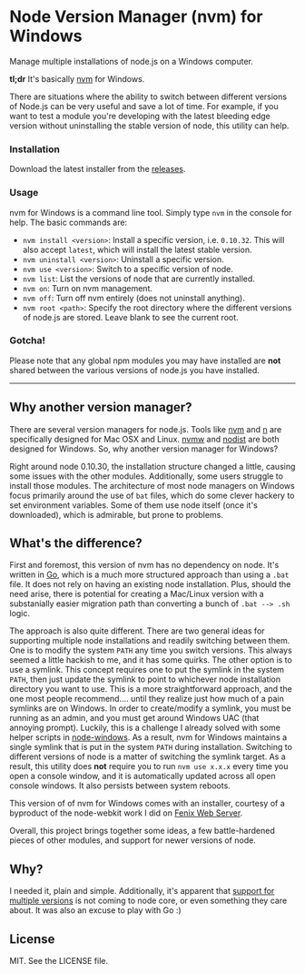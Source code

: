 # Node Version Manager (nvm) for Windows

Manage multiple installations of node.js on a Windows computer.

**tl;dr** It's basically [nvm](https://github.com/creationix/nvm) for Windows.

There are situations where the ability to switch between different versions of Node.js can be very
useful and save a lot of time. For example, if you want to test a module you're developing with the latest
bleeding edge version without uninstalling the stable version of node, this utility can help.

### Installation

Download the latest installer from the [releases](https://github.com/coreybutler/nvm/releases).

### Usage

nvm for Windows is a command line tool. Simply type `nvm` in the console for help. The basic commands are:

- `nvm install <version>`: Install a specific version, i.e. `0.10.32`. This will also accept `latest`, which will install the latest stable version.
- `nvm uninstall <version>`: Uninstall a specific version.
- `nvm use <version>`: Switch to a specific version of node.
- `nvm list`: List the versions of node that are currently installed.
- `nvm on`: Turn on nvm management.
- `nvm off`: Turn off nvm entirely (does not uninstall anything).
- `nvm root <path>`: Specify the root directory where the different versions of node.js are stored. Leave <path> blank to see the current root.

### Gotcha!

Please note that any global npm modules you may have installed are **not** shared between the various versions of node.js you have installed.

---

## Why another version manager?

There are several version managers for node.js. Tools like [nvm](https://github.com/creationix/nvm) and [n](https://github.com/visionmedia/n)
are specifically designed for Mac OSX and Linux. [nvmw](https://github.com/hakobera/nvmw) and [nodist](https://github.com/marcelklehr/nodist)
are both designed for Windows. So, why another version manager for Windows?

Right around node 0.10.30, the installation structure changed a little, causing some issues with the other modules. Additionally, some users
struggle to install those modules. The architecture of most node managers on Windows focus primarily around the use of `bat` files, which
do some clever hackery to set environment variables. Some of them use node itself (once it's downloaded), which is admirable, but prone to
problems.

## What's the difference?

First and foremost, this version of nvm has no dependency on node. It's written in [Go](http://golang.org/), which is a much more structured
approach than using a `.bat` file. It does not rely on having an existing node installation. Plus, should the need arise, there is potential
for creating a Mac/Linux version with a substanially easier migration path than converting a bunch of `.bat --> .sh` logic.

The approach is also quite different. There are two general ideas for supporting multiple node installations and readily switching between them.
One is to modify the system `PATH` any time you switch versions. This always seemed a little hackish to me, and it has some quirks. The other option
is to use a symlink. This concept requires one to put the symlink in the system `PATH`, then just update the symlink to point to whichever node
installation directory you want to use. This is a more straightforward approach, and the one most people recommend.... until they realize just how much
of a pain symlinks are on Windows. In order to create/modify a symlink, you must be running as an admin, and you must get around Windows UAC (that
annoying prompt). Luckily, this is a challenge I already solved with some helper scripts in [node-windows](http://github.com/coreybutler/node-windows).
As a result, nvm for Windows maintains a single symlink that is put in the system `PATH` during installation. Switching to different versions of node
is a matter of switching the symlink target. As a result, this utility does **not** require you to run `nvm use x.x.x` every time you open a console
window, and it is automatically updated across all open console windows. It also persists between system reboots.

This version of of nvm for Windows comes with an installer, courtesy of a byproduct of the node-webkit work I did on [Fenix Web Server](http://fenixwebserver.com).

Overall, this project brings together some ideas, a few battle-hardened pieces of other modules, and support for newer versions of node.

## Why?

I needed it, plain and simple. Additionally, it's apparent that [support for multiple versions](https://github.com/joyent/node/issues/8075) is not
coming to node core, or even something they care about. It was also an excuse to play with Go :)

## License

MIT. See the LICENSE file.

